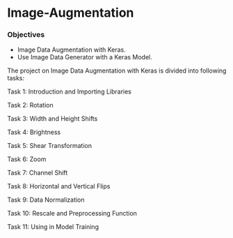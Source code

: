 # Image-Augmentation

### Objectives

- Image Data Augmentation with Keras.
- Use Image Data Generator with a Keras Model.

The project on Image Data Augmentation with Keras is divided into following tasks:

Task 1: Introduction and Importing Libraries

Task 2: Rotation

Task 3: Width and Height Shifts

Task 4: Brightness

Task 5: Shear Transformation

Task 6: Zoom

Task 7: Channel Shift

Task 8: Horizontal and Vertical Flips

Task 9: Data Normalization

Task 10: Rescale and Preprocessing Function

Task 11: Using in Model Training
